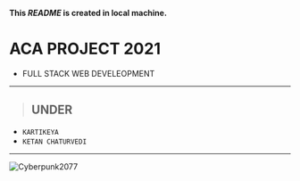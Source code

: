 **This *README* is created in local machine.**
#  ACA PROJECT 2021
   - FULL STACK WEB DEVELEOPMENT
-------

> ##  UNDER 
  - `KARTIKEYA`
  - `KETAN CHATURVEDI`
 ---------
![Cyberpunk2077](https://cdn.pixabay.com/photo/2020/12/20/21/17/city-5848267_1280.jpg)

